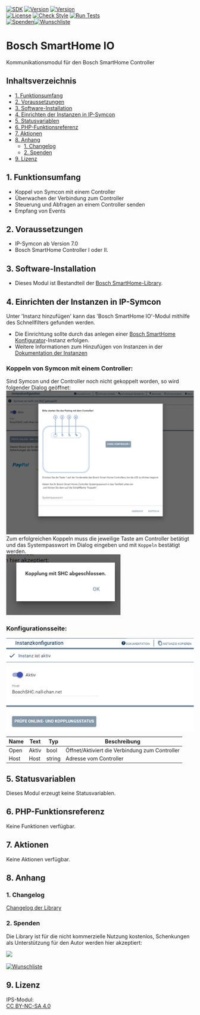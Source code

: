 [![SDK](https://img.shields.io/badge/Symcon-PHPModul-red.svg)](https://www.symcon.de/service/dokumentation/entwicklerbereich/sdk-tools/sdk-php/)
[![Version](https://img.shields.io/badge/Modul%20Version-1.00-blue.svg)](https://community.symcon.de/t/modul-bosch-smarthome-system-beta/138205)
[![Version](https://img.shields.io/badge/Symcon%20Version-7.0%20%3E-green.svg)](https://www.symcon.de/service/dokumentation/installation/migrationen/v60-v61-q1-2022/)  
[![License](https://img.shields.io/badge/License-CC%20BY--NC--SA%204.0-green.svg)](https://creativecommons.org/licenses/by-nc-sa/4.0/)
[![Check Style](https://github.com/Nall-chan/BoschSHC/workflows/Check%20Style/badge.svg)](https://github.com/Nall-chan/BoschSHC/actions)
[![Run Tests](https://github.com/Nall-chan/BoschSHC/workflows/Run%20Tests/badge.svg)](https://github.com/Nall-chan/BoschSHC/actions)  
[![Spenden](https://www.paypalobjects.com/de_DE/DE/i/btn/btn_donate_SM.gif)](#2-spenden)[![Wunschliste](https://img.shields.io/badge/Wunschliste-Amazon-ff69fb.svg)](#2-spenden)  

# Bosch SmartHome IO <!-- omit in toc -->
Kommunikationsmodul für den Bosch SmartHome Controller  

## Inhaltsverzeichnis <!-- omit in toc -->

- [1. Funktionsumfang](#1-funktionsumfang)
- [2. Voraussetzungen](#2-voraussetzungen)
- [3. Software-Installation](#3-software-installation)
- [4. Einrichten der Instanzen in IP-Symcon](#4-einrichten-der-instanzen-in-ip-symcon)
- [5. Statusvariablen](#5-statusvariablen)
- [6. PHP-Funktionsreferenz](#6-php-funktionsreferenz)
- [7. Aktionen](#7-aktionen)
- [8. Anhang](#8-anhang)
  - [1. Changelog](#1-changelog)
  - [2. Spenden](#2-spenden)
- [9. Lizenz](#9-lizenz)

## 1. Funktionsumfang

* Koppel von Symcon mit einem Controller  
* Überwachen der Verbindung zum Controller  
* Steuerung und Abfragen an einem Controller senden  
* Empfang von Events  

## 2. Voraussetzungen

* IP-Symcon ab Version 7.0
* Bosch SmartHome Controller I oder II.

## 3. Software-Installation

* Dieses Modul ist Bestandteil der [Bosch SmartHome-Library](../README.md#4-software-installation).  

## 4. Einrichten der Instanzen in IP-Symcon

 Unter 'Instanz hinzufügen' kann das 'Bosch SmartHome IO'-Modul mithilfe des Schnellfilters gefunden werden.   
 - Die Einrichtung sollte durch das anlegen einer [Bosch SmartHome Konfigurator](../Bosch%20SmartHome%20Configurator/README.md)-Instanz erfolgen.  
 - Weitere Informationen zum Hinzufügen von Instanzen in der [Dokumentation der Instanzen](https://www.symcon.de/service/dokumentation/konzepte/instanzen/#Instanz_hinzufügen)  
  
### Koppeln von Symcon mit einem Controller: <!-- omit in toc -->

Sind Symcon und der Controller noch nicht gekoppelt worden, so wird folgender Dialog geöffnet:  
![Pairing](imgs/pairing1.png)  
Zum erfolgreichen Koppeln muss die jeweilige Taste am Controller betätigt und das Systempasswort im Dialog eingeben und mit `Koppeln` bestätigt werden.  
![Pairing](imgs/pairing2.png)  

### Konfigurationsseite: <!-- omit in toc -->

![Config](imgs/config.png)  

| Name | Text  | Typ    | Beschreibung                                   |
| ---- | ----- | ------ | ---------------------------------------------- |
| Open | Aktiv | bool   | Öffnet/Aktiviert die Verbindung zum Controller |
| Host | Host  | string | Adresse vom Controller                         |

## 5. Statusvariablen

Dieses Modul erzeugt keine Statusvariablen.  


## 6. PHP-Funktionsreferenz

Keine Funktionen verfügbar.  

## 7. Aktionen

Keine Aktionen verfügbar.

## 8. Anhang

### 1. Changelog

[Changelog der Library](../README.md#2-changelog)

### 2. Spenden

Die Library ist für die nicht kommerzielle Nutzung kostenlos, Schenkungen als Unterstützung für den Autor werden hier akzeptiert:  

<a href="https://www.paypal.com/donate?hosted_button_id=G2SLW2MEMQZH2" target="_blank"><img src="https://www.paypalobjects.com/de_DE/DE/i/btn/btn_donate_LG.gif" border="0" /></a>  

[![Wunschliste](https://img.shields.io/badge/Wunschliste-Amazon-ff69fb.svg)](https://www.amazon.de/hz/wishlist/ls/YU4AI9AQT9F?ref_=wl_share) 

## 9. Lizenz

  IPS-Modul:  
  [CC BY-NC-SA 4.0](https://creativecommons.org/licenses/by-nc-sa/4.0/)  
